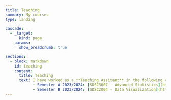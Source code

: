 ```yaml
---
title: Teaching
summary: My courses
type: landing

cascade:
  - _target:
      kind: page
    params:
      show_breadcrumb: true

sections:
  - block: markdown
    id: teaching
    content:
      title: Teaching
      text: I have worked as a **Teaching Assitant** in the following courses at the City University of Hong Kong.
            - Semester A 2023/2024: [SDSC3007 - Advanced Statistics](https://www.cityu.edu.hk/catalogue/ug/current/course/SDSC3007.htm)
            - Semester B 2023/2024: [SDSC2004 - Data Visualization](https://www.cityu.edu.hk/catalogue/ug/current/course/SDSC2004.htm)
---
```


